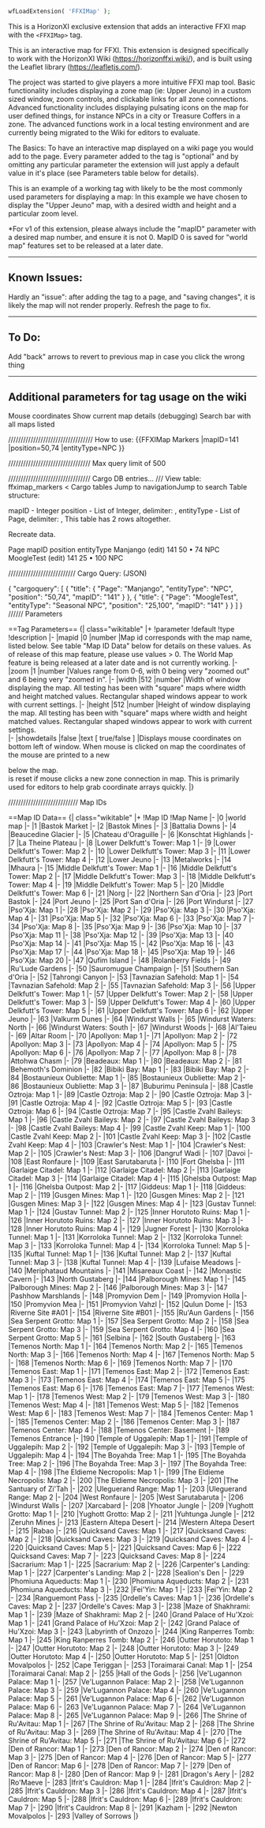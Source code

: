 
```php
wfLoadExtension( 'FFXIMap' );
```

This is a HorizonXI exclusive extension that adds an interactive FFXI map with the `<FFXIMap>` tag. 

This is an interactive map for FFXI. This extension is designed specifically to work with the HorizonXI Wiki (https://horizonffxi.wiki/), and is built using the Leaflet library (https://leafletjs.com/). 

The project was started to give players a more intuitive FFXI map tool. Basic functionality includes displaying a zone map (ie: Upper Jeuno) in a custom sized window, zoom controls, and clickable links for all zone connections. Advanced functionality includes displaying pulsating icons on the map for user defined things, for instance NPCs in a city or Treasure Coffers in a zone. The advanced functions work in a local testing environment and are currently being migrated to the Wiki for editors to evaluate. 


The Basics: 
To have an interactive map displayed on a wiki page you would add <FFXIMap /> to the page. Every parameter added to the tag is "optional" and by omitting any particular parameter the extension will just apply a default value in it's place (see Parameters table below for details). 

This is an example of a working tag with likely to be the most commonly used parameters for displaying a map:
<FFXIMap mapID=62 zoom=1 width=512 height=512 />
In this example we have chosen to display the "Upper Jeuno" map, with a desired width and height and a particular zoom level.    

*For v1 of this extension, please always include the "mapID" parameter with a desired map number, and ensure it is not 0. MapID 0 is saved for "world map" features set to be released at a later date. 


-----------------
Known Issues:
----
Hardly an "issue": after adding the <FFXIMap> tag to a page, and "saving changes", it is likely the map will not render properly. Refresh the page to fix. 

-----------------
To Do:
----
Add "back" arrows to revert to previous map in case you click the wrong thing


--------
Additional parameters for tag usage on the wiki
--
Mouse coordinates
Show current map details (debugging)
Search bar with all maps listed

//////////////////////////////////
How to use: 
{{FFXIMap Markers
|mapID=141
|position=50,74
|entityType=NPC
}}

/////////////////////////////////
Max query limit of 500

/////////////////////////////////
Cargo DB entries... 
///
View table: ffximap_markers
< Cargo tables
Jump to navigationJump to search
Table structure:

mapID - Integer
position - List of Integer, delimiter: ,
entityType - List of Page, delimiter: ,
This table has 2 rows altogether.

Recreate data.

Page	mapID	position	entityType
Manjango (edit)	141	50 • 74	NPC
MoogleTest (edit)	141	25 • 100	NPC

///////////////////////////
Cargo Query: (JSON)

{
    "cargoquery": [
        {
            "title": {
                "Page": "Manjango",
                "entityType": "NPC",
                "position": "50,74",
                "mapID": "141"
            }
        },
        {
            "title": {
                "Page": "MoogleTest",
                "entityType": "Seasonal NPC",
                "position": "25,100",
                "mapID": "141"
            }
        }
    ]
}
//////
Parameters

==Tag Parameters==
{| class="wikitable"
|+
!parameter
!default
!type
!description
|-
|mapid
|0
|number
|Map id corresponds with the map name, listed below. See table "Map ID Data" below for details on these values. As of release of this map feature, please use values > 0. The World Map feature is being released at a later date and is not currently working. 
|-
|zoom
|1
|number
|Values range from 0-6, with 0 being very "zoomed out" and 6 being very "zoomed in". 
|-
|width
|512
|number
|Width of window displaying the map. All testing has been with "square" maps where width and height matched values. Rectangular shaped windows appear to work with current settings.
|-
|height
|512
|number
|Height of window displaying the map. All testing has been with "square" maps where width and height matched values. Rectangular shaped windows appear to work with current settings.  
|-
|showdetails
|false
|text [ true/false ]
|Displays mouse coordinates on bottom left of window. When mouse is clicked on map the coordinates of the mouse are printed to a new <div> below the map. <div> is reset if mouse clicks a new zone connection in map. This is primarily used for editors to help grab coordinate arrays quickly. 
|}

////////////////////////////
Map IDs

==Map ID Data==
{| class="wikitable"
|+
!Map ID
!Map Name
|-
|0
|world map
|-
|1
|Bastok Market
|-
|2
|Bastok Mines
|-
|3
|Battalia Downs
|-
|4
|Beaucedine Glacier
|-
|5
|Chateau d'Oraguille
|-
|6
|Konschtat Highlands
|-
|7
|La Theine Plateau
|-
|8
|Lower Delkfutt's Tower: Map 1
|-
|9
|Lower Delkfutt's Tower: Map 2
|-
|10
|Lower Delkfutt's Tower: Map 3
|-
|11
|Lower Delkfutt's Tower: Map 4
|-
|12
|Lower Jeuno
|-
|13
|Metalworks
|-
|14
|Mhaura
|-
|15
|Middle Delkfutt's Tower: Map 1
|-
|16
|Middle Delkfutt's Tower: Map 2
|-
|17
|Middle Delkfutt's Tower: Map 3
|-
|18
|Middle Delkfutt's Tower: Map 4
|-
|19
|Middle Delkfutt's Tower: Map 5
|-
|20
|Middle Delkfutt's Tower: Map 6
|-
|21
|Norg
|-
|22
|Northern San d'Oria
|-
|23
|Port Bastok
|-
|24
|Port Jeuno
|-
|25
|Port San d'Oria
|-
|26
|Port Windurst
|-
|27
|Pso'Xja: Map 1
|-
|28
|Pso'Xja: Map 2
|-
|29
|Pso'Xja: Map 3
|-
|30
|Pso'Xja: Map 4
|-
|31
|Pso'Xja: Map 5
|-
|32
|Pso'Xja: Map 6
|-
|33
|Pso'Xja: Map 7
|-
|34
|Pso'Xja: Map 8
|-
|35
|Pso'Xja: Map 9
|-
|36
|Pso'Xja: Map 10
|-
|37
|Pso'Xja: Map 11
|-
|38
|Pso'Xja: Map 12
|-
|39
|Pso'Xja: Map 13
|-
|40
|Pso'Xja: Map 14
|-
|41
|Pso'Xja: Map 15
|-
|42
|Pso'Xja: Map 16
|-
|43
|Pso'Xja: Map 17
|-
|44
|Pso'Xja: Map 18
|-
|45
|Pso'Xja: Map 19
|-
|46
|Pso'Xja: Map 20
|-
|47
|Qufim Island
|-
|48
|Rolanberry Fields
|-
|49
|Ru'Lude Gardens
|-
|50
|Sauromugue Champaign
|-
|51
|Southern San d'Oria
|-
|52
|Tahrongi Canyon
|-
|53
|Tavnazian Safehold: Map 1
|-
|54
|Tavnazian Safehold: Map 2
|-
|55
|Tavnazian Safehold: Map 3
|-
|56
|Upper Delkfutt's Tower: Map 1
|-
|57
|Upper Delkfutt's Tower: Map 2
|-
|58
|Upper Delkfutt's Tower: Map 3
|-
|59
|Upper Delkfutt's Tower: Map 4
|-
|60
|Upper Delkfutt's Tower: Map 5
|-
|61
|Upper Delkfutt's Tower: Map 6
|-
|62
|Upper Jeuno
|-
|63
|Valkurm Dunes
|-
|64
|Windurst Walls
|-
|65
|Windurst Waters: North
|-
|66
|Windurst Waters: South
|-
|67
|Windurst Woods
|-
|68
|Al'Taieu
|-
|69
|Altar Room
|-
|70
|Apollyon: Map 1
|-
|71
|Apollyon: Map 2
|-
|72
|Apollyon: Map 3
|-
|73
|Apollyon: Map 4
|-
|74
|Apollyon: Map 5
|-
|75
|Apollyon: Map 6
|-
|76
|Apollyon: Map 7
|-
|77
|Apollyon: Map 8
|-
|78
|Attohwa Chasm
|-
|79
|Beadeaux: Map 1
|-
|80
|Beadeaux: Map 2
|-
|81
|Behemoth's Dominion
|-
|82
|Bibiki Bay: Map 1
|-
|83
|Bibiki Bay: Map 2
|-
|84
|Bostaunieux Oubliette: Map 1
|-
|85
|Bostaunieux Oubliette: Map 2
|-
|86
|Bostaunieux Oubliette: Map 3
|-
|87
|Buburimu Peninsula
|-
|88
|Castle Oztroja: Map 1
|-
|89
|Castle Oztroja: Map 2
|-
|90
|Castle Oztroja: Map 3
|-
|91
|Castle Oztroja: Map 4
|-
|92
|Castle Oztroja: Map 5
|-
|93
|Castle Oztroja: Map 6
|-
|94
|Castle Oztroja: Map 7
|-
|95
|Castle Zvahl Baileys: Map 1
|-
|96
|Castle Zvahl Baileys: Map 2
|-
|97
|Castle Zvahl Baileys: Map 3
|-
|98
|Castle Zvahl Baileys: Map 4
|-
|99
|Castle Zvahl Keep: Map 1
|-
|100
|Castle Zvahl Keep: Map 2
|-
|101
|Castle Zvahl Keep: Map 3
|-
|102
|Castle Zvahl Keep: Map 4
|-
|103
|Crawler's Nest: Map 1
|-
|104
|Crawler's Nest: Map 2
|-
|105
|Crawler's Nest: Map 3
|-
|106
|Dangruf Wadi
|-
|107
|Davoi
|-
|108
|East Ronfaure
|-
|109
|East Sarutabaruta
|-
|110
|Fort Ghelsba
|-
|111
|Garlaige Citadel: Map 1
|-
|112
|Garlaige Citadel: Map 2
|-
|113
|Garlaige Citadel: Map 3
|-
|114
|Garlaige Citadel: Map 4
|-
|115
|Ghelsba Outpost: Map 1
|-
|116
|Ghelsba Outpost: Map 2
|-
|117
|Giddeus: Map 1
|-
|118
|Giddeus: Map 2
|-
|119
|Gusgen Mines: Map 1
|-
|120
|Gusgen Mines: Map 2
|-
|121
|Gusgen Mines: Map 3
|-
|122
|Gusgen Mines: Map 4
|-
|123
|Gustav Tunnel: Map 1
|-
|124
|Gustav Tunnel: Map 2
|-
|125
|Inner Horutoto Ruins: Map 1
|-
|126
|Inner Horutoto Ruins: Map 2
|-
|127
|Inner Horutoto Ruins: Map 3
|-
|128
|Inner Horutoto Ruins: Map 4
|-
|129
|Jugner Forest
|-
|130
|Korroloka Tunnel: Map 1
|-
|131
|Korroloka Tunnel: Map 2
|-
|132
|Korroloka Tunnel: Map 3
|-
|133
|Korroloka Tunnel: Map 4
|-
|134
|Korroloka Tunnel: Map 5
|-
|135
|Kuftal Tunnel: Map 1
|-
|136
|Kuftal Tunnel: Map 2
|-
|137
|Kuftal Tunnel: Map 3
|-
|138
|Kuftal Tunnel: Map 4
|-
|139
|Lufaise Meadows
|-
|140
|Meriphataud Mountains
|-
|141
|Misareaux Coast
|-
|142
|Monastic Cavern
|-
|143
|North Gustaberg
|-
|144
|Palborough Mines: Map 1
|-
|145
|Palborough Mines: Map 2
|-
|146
|Palborough Mines: Map 3
|-
|147
|Pashhow Marshlands
|-
|148
|Promyvion Dem
|-
|149
|Promyvion Holla
|-
|150
|Promyvion Mea
|-
|151
|Promyvion Vahzl
|-
|152
|Qulun Dome
|-
|153
|Riverne Site #A01
|-
|154
|Riverne Site #B01
|-
|155
|Ru'Aun Gardens
|-
|156
|Sea Serpent Grotto: Map 1
|-
|157
|Sea Serpent Grotto: Map 2
|-
|158
|Sea Serpent Grotto: Map 3
|-
|159
|Sea Serpent Grotto: Map 4
|-
|160
|Sea Serpent Grotto: Map 5
|-
|161
|Selbina
|-
|162
|South Gustaberg
|-
|163
|Temenos North: Map 1
|-
|164
|Temenos North: Map 2
|-
|165
|Temenos North: Map 3
|-
|166
|Temenos North: Map 4
|-
|167
|Temenos North: Map 5
|-
|168
|Temenos North: Map 6
|-
|169
|Temenos North: Map 7
|-
|170
|Temenos East: Map 1
|-
|171
|Temenos East: Map 2
|-
|172
|Temenos East: Map 3
|-
|173
|Temenos East: Map 4
|-
|174
|Temenos East: Map 5
|-
|175
|Temenos East: Map 6
|-
|176
|Temenos East: Map 7
|-
|177
|Temenos West: Map 1
|-
|178
|Temenos West: Map 2
|-
|179
|Temenos West: Map 3
|-
|180
|Temenos West: Map 4
|-
|181
|Temenos West: Map 5
|-
|182
|Temenos West: Map 6
|-
|183
|Temenos West: Map 7
|-
|184
|Temenos Center: Map 1
|-
|185
|Temenos Center: Map 2
|-
|186
|Temenos Center: Map 3
|-
|187
|Temenos Center: Map 4
|-
|188
|Temenos Center: Basement
|-
|189
|Temenos Entrance
|-
|190
|Temple of Uggalepih: Map 1
|-
|191
|Temple of Uggalepih: Map 2
|-
|192
|Temple of Uggalepih: Map 3
|-
|193
|Temple of Uggalepih: Map 4
|-
|194
|The Boyahda Tree: Map 1
|-
|195
|The Boyahda Tree: Map 2
|-
|196
|The Boyahda Tree: Map 3
|-
|197
|The Boyahda Tree: Map 4
|-
|198
|The Eldieme Necropolis: Map 1
|-
|199
|The Eldieme Necropolis: Map 2
|-
|200
|The Eldieme Necropolis: Map 3
|-
|201
|The Santuary of Zi'Tah
|-
|202
|Uleguerand Range: Map 1
|-
|203
|Uleguerand Range: Map 2
|-
|204
|West Ronfaure
|-
|205
|West Sarutabaruta
|-
|206
|Windurst Walls
|-
|207
|Xarcabard
|-
|208
|Yhoator Jungle
|-
|209
|Yughott Grotto: Map 1
|-
|210
|Yughott Grotto: Map 2
|-
|211
|Yuhtunga Jungle
|-
|212
|Zeruhn Mines
|-
|213
|Eastern Altepa Desert
|-
|214
|Western Altepa Desert
|-
|215
|Rabao
|-
|216
|Quicksand Caves: Map 1
|-
|217
|Quicksand Caves: Map 2
|-
|218
|Quicksand Caves: Map 3
|-
|219
|Quicksand Caves: Map 4
|-
|220
|Quicksand Caves: Map 5
|-
|221
|Quicksand Caves: Map 6
|-
|222
|Quicksand Caves: Map 7
|-
|223
|Quicksand Caves: Map 8
|-
|224
|Sacrarium: Map 1
|-
|225
|Sacrarium: Map 2
|-
|226
|Carpenter's Landing: Map 1
|-
|227
|Carpenter's Landing: Map 2
|-
|228
|Sealion's Den
|-
|229
|Phomiuna Aqueducts: Map 1
|-
|230
|Phomiuna Aqueducts: Map 2
|-
|231
|Phomiuna Aqueducts: Map 3
|-
|232
|Fei'Yin: Map 1
|-
|233
|Fei'Yin: Map 2
|-
|234
|Ranguemont Pass
|-
|235
|Ordelle's Caves: Map 1
|-
|236
|Ordelle's Caves: Map 2
|-
|237
|Ordelle's Caves: Map 3
|-
|238
|Maze of Shakhrami: Map 1
|-
|239
|Maze of Shakhrami: Map 2
|-
|240
|Grand Palace of Hu'Xzoi: Map 1
|-
|241
|Grand Palace of Hu'Xzoi: Map 2
|-
|242
|Grand Palace of Hu'Xzoi: Map 3
|-
|243
|Labyrinth of Onzozo
|-
|244
|King Ranperres Tomb: Map 1
|-
|245
|King Ranperres Tomb: Map 2
|-
|246
|Outter Horutoto: Map 1
|-
|247
|Outter Horutoto: Map 2
|-
|248
|Outter Horutoto: Map 3
|-
|249
|Outter Horutoto: Map 4
|-
|250
|Outter Horutoto: Map 5
|-
|251
|Oldton Movalpolos
|-
|252
|Cape Teriggan
|-
|253
|Toraimarai Canal: Map 1
|-
|254
|Toraimarai Canal: Map 2
|-
|255
|Hall of the Gods
|-
|256
|Ve'Lugannon Palace: Map 1
|-
|257
|Ve'Lugannon Palace: Map 2
|-
|258
|Ve'Lugannon Palace: Map 3
|-
|259
|Ve'Lugannon Palace: Map 4
|-
|260
|Ve'Lugannon Palace: Map 5
|-
|261
|Ve'Lugannon Palace: Map 6
|-
|262
|Ve'Lugannon Palace: Map 6
|-
|263
|Ve'Lugannon Palace: Map 7
|-
|264
|Ve'Lugannon Palace: Map 8
|-
|265
|Ve'Lugannon Palace: Map 9
|-
|266
|The Shrine of Ru'Avitau: Map 1
|-
|267
|The Shrine of Ru'Avitau: Map 2
|-
|268
|The Shrine of Ru'Avitau: Map 3
|-
|269
|The Shrine of Ru'Avitau: Map 4
|-
|270
|The Shrine of Ru'Avitau: Map 5
|-
|271
|The Shrine of Ru'Avitau: Map 6
|-
|272
|Den of Rancor: Map 1
|-
|273
|Den of Rancor: Map 2
|-
|274
|Den of Rancor: Map 3
|-
|275
|Den of Rancor: Map 4
|-
|276
|Den of Rancor: Map 5
|-
|277
|Den of Rancor: Map 6
|-
|278
|Den of Rancor: Map 7
|-
|279
|Den of Rancor: Map 8
|-
|280
|Den of Rancor: Map 9
|-
|281
|Dragon's Aery
|-
|282
|Ro'Maeve
|-
|283
|Ifrit's Cauldron: Map 1
|-
|284
|Ifrit's Cauldron: Map 2
|-
|285
|Ifrit's Cauldron: Map 3
|-
|286
|Ifrit's Cauldron: Map 4
|-
|287
|Ifrit's Cauldron: Map 5
|-
|288
|Ifrit's Cauldron: Map 6
|-
|289
|Ifrit's Cauldron: Map 7
|-
|290
|Ifrit's Cauldron: Map 8
|-
|291
|Kazham
|-
|292
|Newton Movalpolos
|-
|293
|Valley of Sorrows
|}

